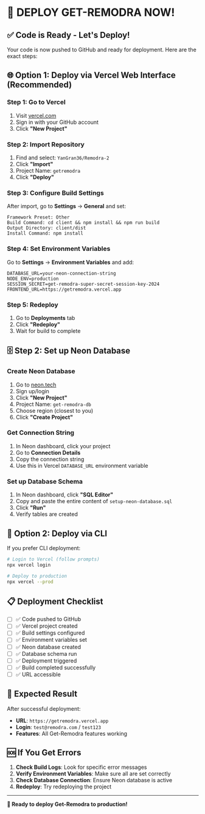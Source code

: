 # 🚀 DEPLOY GET-REMODRA NOW!

## ✅ **Code is Ready - Let's Deploy!**

Your code is now pushed to GitHub and ready for deployment. Here are the exact steps:

## 🌐 **Option 1: Deploy via Vercel Web Interface (Recommended)**

### **Step 1: Go to Vercel**
1. Visit [vercel.com](https://vercel.com)
2. Sign in with your GitHub account
3. Click **"New Project"**

### **Step 2: Import Repository**
1. Find and select: `YanGran36/Remodra-2`
2. Click **"Import"**
3. Project Name: `getremodra`
4. Click **"Deploy"**

### **Step 3: Configure Build Settings**
After import, go to **Settings** → **General** and set:
```
Framework Preset: Other
Build Command: cd client && npm install && npm run build
Output Directory: client/dist
Install Command: npm install
```

### **Step 4: Set Environment Variables**
Go to **Settings** → **Environment Variables** and add:
```
DATABASE_URL=your-neon-connection-string
NODE_ENV=production
SESSION_SECRET=get-remodra-super-secret-session-key-2024
FRONTEND_URL=https://getremodra.vercel.app
```

### **Step 5: Redeploy**
1. Go to **Deployments** tab
2. Click **"Redeploy"**
3. Wait for build to complete

## 🗄️ **Step 2: Set up Neon Database**

### **Create Neon Database**
1. Go to [neon.tech](https://neon.tech)
2. Sign up/login
3. Click **"New Project"**
4. Project Name: `get-remodra-db`
5. Choose region (closest to you)
6. Click **"Create Project"**

### **Get Connection String**
1. In Neon dashboard, click your project
2. Go to **Connection Details**
3. Copy the connection string
4. Use this in Vercel `DATABASE_URL` environment variable

### **Set up Database Schema**
1. In Neon dashboard, click **"SQL Editor"**
2. Copy and paste the entire content of `setup-neon-database.sql`
3. Click **"Run"**
4. Verify tables are created

## 🔧 **Option 2: Deploy via CLI**

If you prefer CLI deployment:

```bash
# Login to Vercel (follow prompts)
npx vercel login

# Deploy to production
npx vercel --prod
```

## 📋 **Deployment Checklist**

- [ ] ✅ Code pushed to GitHub
- [ ] ✅ Vercel project created
- [ ] ✅ Build settings configured
- [ ] ✅ Environment variables set
- [ ] ✅ Neon database created
- [ ] ✅ Database schema run
- [ ] ✅ Deployment triggered
- [ ] ✅ Build completed successfully
- [ ] ✅ URL accessible

## 🎯 **Expected Result**

After successful deployment:
- **URL**: `https://getremodra.vercel.app`
- **Login**: `test@remodra.com` / `test123`
- **Features**: All Get-Remodra features working

## 🆘 **If You Get Errors**

1. **Check Build Logs**: Look for specific error messages
2. **Verify Environment Variables**: Make sure all are set correctly
3. **Check Database Connection**: Ensure Neon database is active
4. **Redeploy**: Try redeploying the project

---

**🚀 Ready to deploy Get-Remodra to production!** 